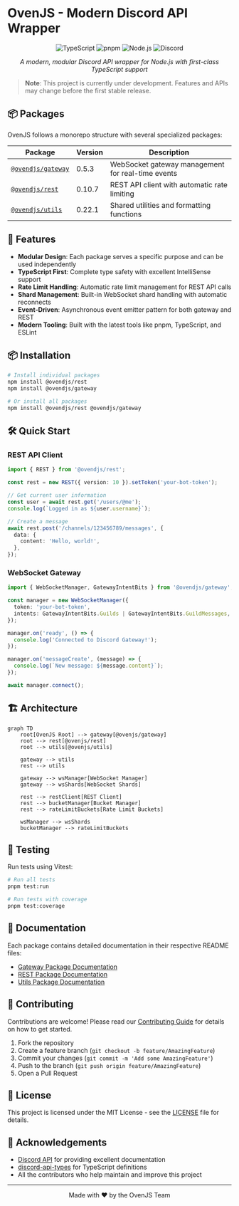 # OvenJS - Modern Discord API Wrapper

<p align="center">
  <img src="https://img.shields.io/badge/TypeScript-3178C6?style=for-the-badge&logo=typescript&logoColor=white" alt="TypeScript" />
  <img src="https://img.shields.io/badge/pnpm-F69220?style=for-the-badge&logo=pnpm&logoColor=white" alt="pnpm" />
  <img src="https://img.shields.io/badge/Node.js-43853D?style=for-the-badge&logo=node.js&logoColor=white" alt="Node.js" />
  <img src="https://img.shields.io/badge/Discord-5865F2?style=for-the-badge&logo=discord&logoColor=white" alt="Discord" />
</p>

<p align="center">
  <em>A modern, modular Discord API wrapper for Node.js with first-class TypeScript support</em>
</p>

> **Note**: This project is currently under development. Features and APIs may change before the first stable release.

## 📦 Packages

OvenJS follows a monorepo structure with several specialized packages:

| Package | Version | Description |
|---------|---------|-------------|
| [`@ovendjs/gateway`](./packages/gateway) | 0.5.3 | WebSocket gateway management for real-time events |
| [`@ovendjs/rest`](./packages/rest) | 0.10.7 | REST API client with automatic rate limiting |
| [`@ovendjs/utils`](./packages/utils) | 0.22.1 | Shared utilities and formatting functions |

## 🚀 Features

- **Modular Design**: Each package serves a specific purpose and can be used independently
- **TypeScript First**: Complete type safety with excellent IntelliSense support
- **Rate Limit Handling**: Automatic rate limit management for REST API calls
- **Shard Management**: Built-in WebSocket shard handling with automatic reconnects
- **Event-Driven**: Asynchronous event emitter pattern for both gateway and REST
- **Modern Tooling**: Built with the latest tools like pnpm, TypeScript, and ESLint

## 📦 Installation

```bash
# Install individual packages
npm install @ovendjs/rest
npm install @ovendjs/gateway

# Or install all packages
npm install @ovendjs/rest @ovendjs/gateway
```

## 🛠️ Quick Start

### REST API Client

```typescript
import { REST } from '@ovendjs/rest';

const rest = new REST({ version: 10 }).setToken('your-bot-token');

// Get current user information
const user = await rest.get('/users/@me');
console.log(`Logged in as ${user.username}`);

// Create a message
await rest.post('/channels/123456789/messages', {
  data: {
    content: 'Hello, world!',
  },
});
```

### WebSocket Gateway

```typescript
import { WebSocketManager, GatewayIntentBits } from '@ovendjs/gateway';

const manager = new WebSocketManager({
  token: 'your-bot-token',
  intents: GatewayIntentBits.Guilds | GatewayIntentBits.GuildMessages,
});

manager.on('ready', () => {
  console.log('Connected to Discord Gateway!');
});

manager.on('messageCreate', (message) => {
  console.log(`New message: ${message.content}`);
});

await manager.connect();
```

## 🏗️ Architecture

```mermaid
graph TD
    root[OvenJS Root] --> gateway[@ovenjs/gateway]
    root --> rest[@ovenjs/rest]
    root --> utils[@ovenjs/utils]
    
    gateway --> utils
    rest --> utils
    
    gateway --> wsManager[WebSocket Manager]
    gateway --> wsShards[WebSocket Shards]
    
    rest --> restClient[REST Client]
    rest --> bucketManager[Bucket Manager]
    rest --> rateLimitBuckets[Rate Limit Buckets]
    
    wsManager --> wsShards
    bucketManager --> rateLimitBuckets
```

## 🧪 Testing

Run tests using Vitest:

```bash
# Run all tests
pnpm test:run

# Run tests with coverage
pnpm test:coverage
```

## 📖 Documentation

Each package contains detailed documentation in their respective README files:

- [Gateway Package Documentation](./packages/gateway/README.md)
- [REST Package Documentation](./packages/rest/README.md)
- [Utils Package Documentation](./packages/utils/README.md)

## 🤝 Contributing

Contributions are welcome! Please read our [Contributing Guide](./CONTRIBUTING.md) for details on how to get started.

1. Fork the repository
2. Create a feature branch (`git checkout -b feature/AmazingFeature`)
3. Commit your changes (`git commit -m 'Add some AmazingFeature'`)
4. Push to the branch (`git push origin feature/AmazingFeature`)
5. Open a Pull Request

## 📄 License

This project is licensed under the MIT License - see the [LICENSE](./LICENSE) file for details.

## 🙏 Acknowledgements

- [Discord API](https://discord.com/developers/docs/reference) for providing excellent documentation
- [discord-api-types](https://github.com/discordjs/discord-api-types) for TypeScript definitions
- All the contributors who help maintain and improve this project

---

<p align="center">
  Made with ❤️ by the OvenJS Team
</p>
